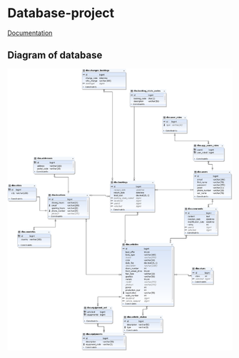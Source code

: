 # Database-project

[Documentation](https://github.com/xMOROx/Database-project/blob/main/documentation/Documentation.md)

## Diagram of database

![Diagram](https://github.com/xMOROx/Database-project/blob/main/documentation/diagram.png)
